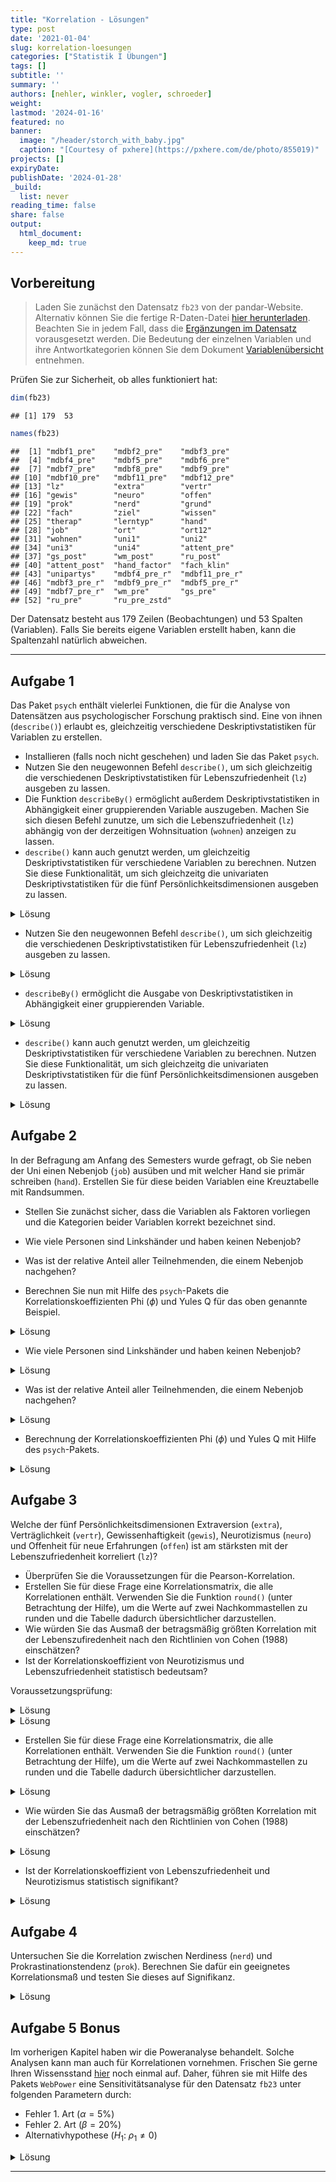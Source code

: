 ```yaml
---
title: "Korrelation - Lösungen" 
type: post
date: '2021-01-04' 
slug: korrelation-loesungen 
categories: ["Statistik I Übungen"] 
tags: [] 
subtitle: ''
summary: '' 
authors: [nehler, winkler, vogler, schroeder] 
weight: 
lastmod: '2024-01-16'
featured: no
banner:
  image: "/header/storch_with_baby.jpg"
  caption: "[Courtesy of pxhere](https://pxhere.com/de/photo/855019)"
projects: []
expiryDate: 
publishDate: '2024-01-28'
_build:
  list: never
reading_time: false
share: false
output:
  html_document:
    keep_md: true
---
```


## Vorbereitung



> Laden Sie zunächst den Datensatz `fb23` von der pandar-Website. Alternativ können Sie die fertige R-Daten-Datei [<i class="fas fa-download"></i> hier herunterladen](/daten/fb23.rda). Beachten Sie in jedem Fall, dass die [Ergänzungen im Datensatz](/lehre/statistik-i/korrelation/#prep) vorausgesetzt werden. Die Bedeutung der einzelnen Variablen und ihre Antwortkategorien können Sie dem Dokument [Variablenübersicht](/lehre/statistik-i/variablen.pdf) entnehmen.

Prüfen Sie zur Sicherheit, ob alles funktioniert hat: 


```r
dim(fb23)
```

```
## [1] 179  53
```

```r
names(fb23)
```

```
##  [1] "mdbf1_pre"    "mdbf2_pre"    "mdbf3_pre"   
##  [4] "mdbf4_pre"    "mdbf5_pre"    "mdbf6_pre"   
##  [7] "mdbf7_pre"    "mdbf8_pre"    "mdbf9_pre"   
## [10] "mdbf10_pre"   "mdbf11_pre"   "mdbf12_pre"  
## [13] "lz"           "extra"        "vertr"       
## [16] "gewis"        "neuro"        "offen"       
## [19] "prok"         "nerd"         "grund"       
## [22] "fach"         "ziel"         "wissen"      
## [25] "therap"       "lerntyp"      "hand"        
## [28] "job"          "ort"          "ort12"       
## [31] "wohnen"       "uni1"         "uni2"        
## [34] "uni3"         "uni4"         "attent_pre"  
## [37] "gs_post"      "wm_post"      "ru_post"     
## [40] "attent_post"  "hand_factor"  "fach_klin"   
## [43] "unipartys"    "mdbf4_pre_r"  "mdbf11_pre_r"
## [46] "mdbf3_pre_r"  "mdbf9_pre_r"  "mdbf5_pre_r" 
## [49] "mdbf7_pre_r"  "wm_pre"       "gs_pre"      
## [52] "ru_pre"       "ru_pre_zstd"
```

Der Datensatz besteht aus 179 Zeilen (Beobachtungen) und 53 Spalten (Variablen). Falls Sie bereits eigene Variablen erstellt haben, kann die Spaltenzahl natürlich abweichen.


***

## Aufgabe 1

Das Paket `psych` enthält vielerlei Funktionen, die für die Analyse von Datensätzen aus psychologischer Forschung praktisch sind. Eine von ihnen (`describe()`) erlaubt es, gleichzeitig verschiedene Deskriptivstatistiken für Variablen zu erstellen.

  * Installieren (falls noch nicht geschehen) und laden Sie das Paket `psych`.
  * Nutzen Sie den neugewonnen Befehl `describe()`, um sich gleichzeitig die verschiedenen Deskriptivstatistiken für Lebenszufriedenheit (`lz`) ausgeben zu lassen.
  * Die Funktion `describeBy()` ermöglicht außerdem Deskriptivstatistiken in Abhängigkeit einer gruppierenden Variable auszugeben. Machen Sie sich diesen Befehl zunutze, um sich die Lebenszufriedenheit (`lz`) abhängig von der derzeitigen Wohnsituation (`wohnen`) anzeigen zu lassen.
  * `describe()` kann auch genutzt werden, um gleichzeitig Deskriptivstatistiken für verschiedene Variablen zu berechnen. Nutzen Sie diese Funktionalität, um sich gleichzeitg die univariaten Deskriptivstatistiken für die fünf Persönlichkeitsdimensionen ausgeben zu lassen.

<details>

<summary>Lösung</summary>


```r
# Paket installieren
install.packages('psych')
```


```r
# Paket laden
library(psych)
```

</details>

-   Nutzen Sie den neugewonnen Befehl `describe()`, um sich gleichzeitig die verschiedenen Deskriptivstatistiken für Lebenszufriedenheit (`lz`) ausgeben zu lassen.

<details>

<summary>Lösung</summary>


```r
describe(fb23$lz)
```

```
##    vars   n mean   sd median trimmed  mad min max range
## X1    1 177 5.12 1.05    5.4    5.19 0.89 1.4   7   5.6
##     skew kurtosis   se
## X1 -0.75     0.58 0.08
```

</details>

-   `describeBy()` ermöglicht die Ausgabe von Deskriptivstatistiken in Abhängigkeit einer gruppierenden Variable.

<details>

<summary>Lösung</summary>


```r
describeBy(fb23$lz, group = fb23$wohnen)
```

```
## 
##  Descriptive statistics by group 
## group: WG
##    vars  n mean   sd median trimmed  mad min max range
## X1    1 55 5.11 1.09    5.2    5.19 0.89 1.4   7   5.6
##     skew kurtosis   se
## X1 -0.83     0.94 0.15
## --------------------------------------------- 
## group: bei Eltern
##    vars  n mean   sd median trimmed  mad min max range
## X1    1 40 5.04 1.03    5.2    5.14 0.89 1.6   7   5.4
##     skew kurtosis   se
## X1 -1.01     1.52 0.16
## --------------------------------------------- 
## group: alleine
##    vars  n mean   sd median trimmed  mad min max range
## X1    1 44  5.2 0.99    5.2    5.22 1.19 2.6 6.8   4.2
##     skew kurtosis   se
## X1 -0.24    -0.41 0.15
## --------------------------------------------- 
## group: sonstiges
##    vars  n mean   sd median trimmed  mad min max range
## X1    1 25 5.07 1.08    5.4    5.16 0.89 2.6 6.4   3.8
##     skew kurtosis   se
## X1 -0.81    -0.65 0.22
```

</details>

-   `describe()` kann auch genutzt werden, um gleichzeitig Deskriptivstatistiken für verschiedene Variablen zu berechnen. Nutzen Sie diese Funktionalität, um sich gleichzeitg die univariaten Deskriptivstatistiken für die fünf Persönlichkeitsdimensionen ausgeben zu lassen.

<details>

<summary>Lösung</summary>


```r
describe(fb23[,c("extra","vertr","gewis","neuro","offen")])
```

```
##       vars   n mean   sd median trimmed  mad min max range
## extra    1 179 3.27 0.91    3.0    3.28 0.74 1.0   5   4.0
## vertr    2 178 3.46 0.82    3.5    3.49 0.74 1.0   5   4.0
## gewis    3 179 3.53 0.77    3.5    3.54 0.74 1.5   5   3.5
## neuro    4 179 3.35 0.98    3.5    3.37 0.74 1.0   5   4.0
## offen    5 179 3.74 0.93    4.0    3.79 1.48 1.5   5   3.5
##        skew kurtosis   se
## extra -0.08    -0.64 0.07
## vertr -0.26    -0.18 0.06
## gewis -0.13    -0.51 0.06
## neuro -0.19    -0.68 0.07
## offen -0.34    -0.79 0.07
```

</details>



## Aufgabe 2

In der Befragung am Anfang des Semesters wurde gefragt, ob Sie neben der Uni einen Nebenjob (`job`) ausüben und mit welcher Hand sie primär schreiben (`hand`). Erstellen Sie für diese beiden Variablen eine Kreuztabelle mit Randsummen.

  * Stellen Sie zunächst sicher, dass die Variablen als Faktoren vorliegen und die Kategorien beider Variablen korrekt bezeichnet sind. 
  * Wie viele Personen sind Linkshänder und haben keinen Nebenjob? 
  * Was ist der relative Anteil aller Teilnehmenden, die einem Nebenjob nachgehen?

  * Berechnen Sie nun mit Hilfe des `psych`-Pakets die Korrelationskoeffizienten Phi ($\phi$) und Yules Q für das oben genannte Beispiel.
  
<details>

<summary>Lösung</summary>

Zunächst können wir überprüfen, ob die Variablen als Faktor vorliegen.


```r
#Labels
is.factor(fb23$job)
```

```
## [1] TRUE
```

```r
is.factor(fb23$hand)
```

```
## [1] FALSE
```

Wenn Sie die Datensatzvorbereitung aus dem Skript kopiert haben, sollte die Variable `job` bereits ein Faktor sein.
Die Variable `hand` jedoch nicht. Dies müssen wir ändern.


```r
fb23$hand <- factor(fb23$hand,
                    levels = c(1, 2),
                    labels = c("links", "rechts"))
```

Für den Fall, dass die Variable `job` noch nicht als Faktor im Datensatz vorliegt, kann folgender Code durchgeführt werden. Achten Sie aber drauf, dass dieser Befehl auf eine Variable nicht angewendet werden sollte, wenn diese bereits ein Faktor ist. Ansonsten kommt es zu dem Fehler, dass die Variable keine Informationen mehr enthält.


```r
fb23$job <- factor(fb23$job, levels = c(1, 2),
  labels = c('nein', 'ja'))
```

Die Variablen sehen dann folgendermaßen aus.


```r
str(fb23$job)
```

```
##  Factor w/ 2 levels "nein","ja": 1 1 1 1 2 2 NA 2 1 2 ...
```

```r
str(fb23$hand)
```

```
##  Factor w/ 2 levels "links","rechts": 2 2 2 2 2 2 NA 2 1 2 ...
```

</details>

-   Wie viele Personen sind Linkshänder und haben keinen Nebenjob?

<details>

<summary>Lösung</summary>


```r
# Kreuztabelle absolut
tab <- table(fb23$hand, fb23$job)
addmargins(tab)
```

```
##         
##          nein  ja Sum
##   links    12   7  19
##   rechts   84  73 157
##   Sum      96  80 176
```

12 Personen schreiben primär mit der linken Hand und haben keinen Nebenjob.

</details>

-   Was ist der relative Anteil aller Teilnehmenden, die einem Nebenjob nachgehen?

<details>

<summary>Lösung</summary>


```r
# Relative Häufigkeiten, mit Randsummen
addmargins(prop.table(tab))
```

```
##         
##                nein         ja        Sum
##   links  0.06818182 0.03977273 0.10795455
##   rechts 0.47727273 0.41477273 0.89204545
##   Sum    0.54545455 0.45454545 1.00000000
```

45.45% aller Teilnehmenden gehen keiner Nebentätigkeit nach.

</details>

-   Berechnung der Korrelationskoeffizienten Phi ($\phi$) und Yules Q mit Hilfe des `psych`-Pakets.

<details>

<summary>Lösung</summary>


```r
phi(tab, digits = 3)
```

```
## [1] 0.06
```

```r
Yule(tab) |> round(digits = 3) #da die Yule()-Funktion nicht direkt runden kann geben wir das Ergebnis an die round()-Funktion weiter
```

```
## [1] 0.197
```

Beide Koeffizienten sprechen für eine wenn überhaupt schwache Korrelation.

</details>


## Aufgabe 3

Welche der fünf Persönlichkeitsdimensionen Extraversion (`extra`), Verträglichkeit (`vertr`), Gewissenhaftigkeit (`gewis`), Neurotizismus (`neuro`) und Offenheit für neue Erfahrungen (`offen`) ist am stärksten mit der Lebenszufriedenheit korreliert (`lz`)?

  * Überprüfen Sie die Voraussetzungen für die Pearson-Korrelation.
  * Erstellen Sie für diese Frage eine Korrelationsmatrix, die alle Korrelationen enthält. Verwenden Sie die Funktion `round()` (unter Betrachtung der Hilfe), um die Werte auf zwei Nachkommastellen zu runden und die Tabelle dadurch übersichtlicher darzustellen.
  * Wie würden Sie das Ausmaß der betragsmäßig größten Korrelation mit der Lebenszufiredenheit nach den Richtlinien von Cohen (1988) einschätzen?
  * Ist der Korrelationskoeffizient von Neurotizismus und Lebenszufriedenheit statistisch bedeutsam?


Voraussetzungsprüfung:

<details>

<summary>Lösung</summary>

**Voraussetzungen Pearson-Korrelation:**

1.  Skalenniveau: intervallskalierte Daten $\rightarrow$ ok\
2.  Linearität: Zusammenhang muss linear sein $\rightarrow$ Grafische überprüfung (Scatterplot)


```r
# Scatterplot
plot(fb23$extra, fb23$lz, 
  xlim = c(0, 6), ylim = c(0, 7), pch = 19)
```

![](/lehre/statistik-i/korrelation-loesungen_files/figure-html/unnamed-chunk-15-1.png)<!-- -->

```r
plot(fb23$vertr, fb23$lz, 
  xlim = c(0, 6), ylim = c(0, 7), pch = 19)
```

![](/lehre/statistik-i/korrelation-loesungen_files/figure-html/unnamed-chunk-15-2.png)<!-- -->

```r
plot(fb23$gewis, fb23$lz, 
  xlim = c(0, 6), ylim = c(0, 7), pch = 19)
```

![](/lehre/statistik-i/korrelation-loesungen_files/figure-html/unnamed-chunk-15-3.png)<!-- -->

```r
plot(fb23$neuro, fb23$lz, 
  xlim = c(0, 6), ylim = c(0, 7), pch = 19)
```

![](/lehre/statistik-i/korrelation-loesungen_files/figure-html/unnamed-chunk-15-4.png)<!-- -->

```r
plot(fb23$offen, fb23$lz, 
  xlim = c(0, 6), ylim = c(0, 7), pch = 19)
```

![](/lehre/statistik-i/korrelation-loesungen_files/figure-html/unnamed-chunk-15-5.png)<!-- -->

Die fünf Scatterplots lassen allesamt auf einen linearen Zusammenhang zwischen den Variablen schließen.

</details>

<details>

<summary>Lösung</summary>

3.  Normalverteilung $\rightarrow$ QQ-Plot, Histogramm oder Shapiro-Wilk-Test


```r
#QQ
qqnorm(fb23$extra)
qqline(fb23$extra)
```

![](/lehre/statistik-i/korrelation-loesungen_files/figure-html/unnamed-chunk-16-1.png)<!-- -->

```r
qqnorm(fb23$vertr)
qqline(fb23$vertr)
```

![](/lehre/statistik-i/korrelation-loesungen_files/figure-html/unnamed-chunk-16-2.png)<!-- -->

```r
qqnorm(fb23$gewis)
qqline(fb23$gewis)
```

![](/lehre/statistik-i/korrelation-loesungen_files/figure-html/unnamed-chunk-16-3.png)<!-- -->

```r
qqnorm(fb23$neuro)
qqline(fb23$neuro)
```

![](/lehre/statistik-i/korrelation-loesungen_files/figure-html/unnamed-chunk-16-4.png)<!-- -->

```r
qqnorm(fb23$offen)
qqline(fb23$offen)
```

![](/lehre/statistik-i/korrelation-loesungen_files/figure-html/unnamed-chunk-16-5.png)<!-- -->

```r
qqnorm(fb23$lz)
qqline(fb23$lz)
```

![](/lehre/statistik-i/korrelation-loesungen_files/figure-html/unnamed-chunk-16-6.png)<!-- -->

```r
#Histogramm
hist(fb23$extra, prob = TRUE, ylim = c(0, 1))
curve(dnorm(x, mean = mean(fb23$extra, na.rm = TRUE), sd = sd(fb23$extra, na.rm = TRUE)), col = "#00618F", add = TRUE)  
```

![](/lehre/statistik-i/korrelation-loesungen_files/figure-html/unnamed-chunk-16-7.png)<!-- -->

```r
hist(fb23$vertr, prob = TRUE, ylim = c(0, 1))
curve(dnorm(x, mean = mean(fb23$vertr, na.rm = TRUE), sd = sd(fb23$vertr, na.rm = TRUE)), col = "#00618F", add = TRUE)  
```

![](/lehre/statistik-i/korrelation-loesungen_files/figure-html/unnamed-chunk-16-8.png)<!-- -->

```r
hist(fb23$gewis, prob = TRUE, ylim = c(0, 1))
curve(dnorm(x, mean = mean(fb23$gewis, na.rm = TRUE), sd = sd(fb23$gewis, na.rm = TRUE)), col = "#00618F", add = TRUE)  
```

![](/lehre/statistik-i/korrelation-loesungen_files/figure-html/unnamed-chunk-16-9.png)<!-- -->

```r
hist(fb23$neuro, prob = TRUE, ylim = c(0, 1))
curve(dnorm(x, mean = mean(fb23$neuro, na.rm = TRUE), sd = sd(fb23$neuro, na.rm = TRUE)), col = "#00618F", add = TRUE)  
```

![](/lehre/statistik-i/korrelation-loesungen_files/figure-html/unnamed-chunk-16-10.png)<!-- -->

```r
hist(fb23$offen, prob = TRUE, ylim = c(0, 1))
curve(dnorm(x, mean = mean(fb23$offen, na.rm = TRUE), sd = sd(fb23$offen, na.rm = TRUE)), col = "#00618F", add = TRUE)  
```

![](/lehre/statistik-i/korrelation-loesungen_files/figure-html/unnamed-chunk-16-11.png)<!-- -->

```r
hist(fb23$lz, prob = TRUE, ylim = c(0, 1))
curve(dnorm(x, mean = mean(fb23$lz, na.rm = TRUE), sd = sd(fb23$lz, na.rm = TRUE)), col = "#00618F", add = TRUE)  
```

![](/lehre/statistik-i/korrelation-loesungen_files/figure-html/unnamed-chunk-16-12.png)<!-- -->

```r
#Shapiro
shapiro.test(fb23$extra)
```

```
## 
## 	Shapiro-Wilk normality test
## 
## data:  fb23$extra
## W = 0.96277, p-value = 0.0001067
```

```r
shapiro.test(fb23$vertr)
```

```
## 
## 	Shapiro-Wilk normality test
## 
## data:  fb23$vertr
## W = 0.95626, p-value = 2.466e-05
```

```r
shapiro.test(fb23$gewis)
```

```
## 
## 	Shapiro-Wilk normality test
## 
## data:  fb23$gewis
## W = 0.95577, p-value = 2.097e-05
```

```r
shapiro.test(fb23$neuro)
```

```
## 
## 	Shapiro-Wilk normality test
## 
## data:  fb23$neuro
## W = 0.9603, p-value = 5.928e-05
```

```r
shapiro.test(fb23$offen)
```

```
## 
## 	Shapiro-Wilk normality test
## 
## data:  fb23$offen
## W = 0.93418, p-value = 2.776e-07
```

```r
shapiro.test(fb23$lz)
```

```
## 
## 	Shapiro-Wilk normality test
## 
## data:  fb23$lz
## W = 0.96084, p-value = 7.429e-05
```

$p < \alpha$ $\rightarrow$ H1: Normalverteilung kann für alle Variablen nicht angenommen werden. Somit ist diese Voraussetzung für alle Variablen verletzt. Daher sollten wir fortlaufend die Rangkorrelation nach Spearman nutzen.

</details>

-   Erstellen Sie für diese Frage eine Korrelationsmatrix, die alle Korrelationen enthält. Verwenden Sie die Funktion `round()` (unter Betrachtung der Hilfe), um die Werte auf zwei Nachkommastellen zu runden und die Tabelle dadurch übersichtlicher darzustellen.

<details>
<summary>Lösung</summary>


```r
# Korrelationstabelle erstellen und runden
cor_mat <- round(cor(fb23[,c('lz', 'extra', 'vertr', 'gewis', 'neuro', 'offen')],
                     use = 'pairwise',
                     method = 'spearman'),2)
cor_mat
```

```
##          lz extra vertr gewis neuro offen
## lz     1.00  0.33  0.15  0.16 -0.23 -0.04
## extra  0.33  1.00 -0.02  0.08 -0.36  0.12
## vertr  0.15 -0.02  1.00 -0.01  0.15 -0.13
## gewis  0.16  0.08 -0.01  1.00 -0.02  0.11
## neuro -0.23 -0.36  0.15 -0.02  1.00 -0.02
## offen -0.04  0.12 -0.13  0.11 -0.02  1.00
```


</details>

-   Wie würden Sie das Ausmaß der betragsmäßig größten Korrelation mit der Lebenszufriedenheit nach den Richtlinien von Cohen (1988) einschätzen?

<details>

<summary>Lösung</summary>

Die betragsmäßig größte Korrelation mit der Lebenszufriedenheit hat die Extraversion. Nach den Richtlinien ist diese mit 0.33 einem positiven mittleren Effekt, der ungefähr 0.3 beträgt, zuzuordnen.

</details>

-   Ist der Korrelationskoeffizient von Lebenszufriedenheit und Neurotizismus statistisch signifikant?

<details>

<summary>Lösung</summary>


```r
cor.test(fb23$lz, fb23$neuro, 
         alternative = "two.sided", 
         method = "spearman",       
         use = "pairwise") 
```

```
## Warning in cor.test.default(fb23$lz, fb23$neuro,
## alternative = "two.sided", : Cannot compute exact p-value
## with ties
```

```
## 
## 	Spearman's rank correlation rho
## 
## data:  fb23$lz and fb23$neuro
## S = 1136540, p-value = 0.002093
## alternative hypothesis: true rho is not equal to 0
## sample estimates:
##        rho 
## -0.2297879
```

$p < \alpha$ $\rightarrow$ H1. Die Korrelation ist mit einer Irrtumswahrscheinlichkeit von 5% signifikant von 0 verschieden.

</details>

## Aufgabe 4

Untersuchen Sie die Korrelation zwischen Nerdiness (`nerd`) und Prokrastinationstendenz (`prok`). Berechnen Sie dafür ein geeignetes Korrelationsmaß und testen Sie dieses auf Signifikanz.

<details>

<summary>Lösung</summary>

Um das geeignete Korrelationsmaß zu bestimmen überprüfen wir zunächst die Vorrausetzungen der Pearson-Korrelation:

1.  Skalenniveau: intervallskalierte Daten $\rightarrow$ ok\
2.  Linearität: Zusammenhang muss linear sein $\rightarrow$ Grafische überprüfung (Scatterplot)


```r
# Scatterplot
plot(fb23$nerd, fb23$prok, 
  xlim = c(0, 6), ylim = c(0, 7), pch = 19)
```

![](/lehre/statistik-i/korrelation-loesungen_files/figure-html/unnamed-chunk-19-1.png)<!-- -->

Es ist kein klarer linearer Zusammenhang zwischen `nerd` und `prok` zu erkennen.
Gleichzeitig ist keine andere Art des Zusammenhangs (polynomial, exponentiell etc.) offensichtlich. Daher gehen wir für diese Aufgabe, um im Rahmen des Erstsemester Statistik Praktikums zu bleiben, davon aus dass die Vorraussetzung der Linearität erfüllt ist.  

3.  Normalverteilung $\rightarrow$ QQ-Plot, Histogramm oder Shapiro-Wilk Test


```r
#Car-Paket laden
library(car)
```


```r
#QQ-Plot
qqPlot(fb23$nerd)
```

![](/lehre/statistik-i/korrelation-loesungen_files/figure-html/unnamed-chunk-21-1.png)<!-- -->

```
## [1] 25 74
```

```r
qqPlot(fb23$prok)
```

![](/lehre/statistik-i/korrelation-loesungen_files/figure-html/unnamed-chunk-21-2.png)<!-- -->

```
## [1] 91 19
```

```r
#Histogramm
hist(fb23$nerd, prob = TRUE, ylim = c(0, 1))
curve(dnorm(x, mean = mean(fb23$nerd, na.rm = TRUE), sd = sd(fb23$nerd, na.rm = TRUE)), col = "#00618F", add = TRUE)  
```

![](/lehre/statistik-i/korrelation-loesungen_files/figure-html/unnamed-chunk-21-3.png)<!-- -->

```r
hist(fb23$prok, prob = TRUE, ylim = c(0, 1))
curve(dnorm(x, mean = mean(fb23$prok, na.rm = TRUE), sd = sd(fb23$prok, na.rm = TRUE)), col = "#00618F", add = TRUE)
```

![](/lehre/statistik-i/korrelation-loesungen_files/figure-html/unnamed-chunk-21-4.png)<!-- -->

```r
#Shapiro-Wilk Test
shapiro.test(fb23$nerd) #nicht signifikant
```

```
## 
## 	Shapiro-Wilk normality test
## 
## data:  fb23$nerd
## W = 0.99184, p-value = 0.4097
```

```r
shapiro.test(fb23$prok) #knapp signifikant
```

```
## 
## 	Shapiro-Wilk normality test
## 
## data:  fb23$prok
## W = 0.98435, p-value = 0.04279
```

Auf Basis der zwei graphischen und dem inferenzstatistischen Verfahren kommen wir zum Schluss das beide Variablen normalverteilt vorliegen, auch wenn der Shapiro-Wilk Test für `prok` signifikant ausfällt. 
Hier lässt sich auch mit dem *zentralen Grenzwertsatz* argumentieren. Als Faustregel gilt hiernach $n > 30 \rightarrow$ normalverteilt.

Somit kommen wir zum Schluss das die Pearson-Korrelation hier das richtige Korrelationsmaß ist.
Falls Sie für ihre Berechnung jedoch die Normalverteilungsannahme verworfen haben und mit Spearman gerechnet haben ist dies auch ok.


```r
cor.test(fb23$nerd, fb23$prok,
         alternative = "two.sided",
         method = "pearson",
         use = "pairwise")
```

```
## 
## 	Pearson's product-moment correlation
## 
## data:  fb23$nerd and fb23$prok
## t = 0.19556, df = 177, p-value = 0.8452
## alternative hypothesis: true correlation is not equal to 0
## 95 percent confidence interval:
##  -0.1322599  0.1610227
## sample estimates:
##        cor 
## 0.01469751
```

```r
cor.test(fb23$nerd, fb23$prok,
                        alternative = "two.sided",
                        method = "spearman",
                        use = "pairwise")
```

```
## Warning in cor.test.default(fb23$nerd, fb23$prok,
## alternative = "two.sided", : Cannot compute exact p-value
## with ties
```

```
## 
## 	Spearman's rank correlation rho
## 
## data:  fb23$nerd and fb23$prok
## S = 907096, p-value = 0.4976
## alternative hypothesis: true rho is not equal to 0
## sample estimates:
##        rho 
## 0.05101605
```


```
## Warning in cor.test.default(fb23$nerd, fb23$prok,
## alternative = "two.sided", : Cannot compute exact p-value
## with ties
```

Sowohl die Pearson-Korrelation (p = 0.8451798) als auch Spearman-Rangkorrelation (p = 0.4976397) sind nicht signifikant von 0 verschieden. 

</details>

## Aufgabe 5 Bonus

Im vorherigen Kapitel haben wir die Poweranalyse behandelt. Solche Analysen kann man auch für Korrelationen vornehmen. Frischen Sie gerne Ihren Wissensstand [hier](/lehre/statistik-i/simulation-poweranalyse/) noch einmal auf.
Daher, führen sie mit Hilfe des Pakets `WebPower` eine Sensitivitätsanalyse für den Datensatz `fb23` unter folgenden Parametern durch:

  * Fehler 1. Art ($\alpha = 5\%$)
  * Fehler 2. Art ($\beta = 20\%$)
  * Alternativhypothese ($H_1$: $\rho_1 \neq 0$)
  
<details>

<summary>Lösung</summary>

Bei einer Sensitivitätsanalyse interessiert uns wie stark ein Effekt sein muss damit wir ihn gegeben der Stichprobengröße (n) und $\alpha$-Fehlerniveau mit einer Wahrscheinlichkeit (Power = 1 - $\beta$) finden.
Einfach gesagt, gesucht ist die aufdeckbare Effektstärke.
Außerdem sind Korrelationen ihre eigenen Effektgrößen, daher müssen wir nicht noch etwa Cohens d berechnen.


```r
library(WebPower)
```


```r
wp.correlation(n = nrow(fb23),            
               r = NULL,                  #gesucht
               power = 0.8,               #Power = 1 - Beta
               alternative = "two.sided") #leitet sich aus der H1 ab
```

```
## Power for correlation
## 
##       n         r alpha power
##     179 0.2075271  0.05   0.8
## 
## URL: http://psychstat.org/correlation
```



Gegeben es gibt eine von null verschiedene (signifikante) Pearson-Korrelation muss diese mindestens 0.208 groß sein, damit wir diese mit einer Power von 80%, auf einem $alpha$-Fehlerniveau von 5% in unserem Datensatz, mit n = 179 finden könnten.

</details>


***
